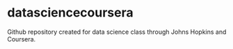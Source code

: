 # datasciencecoursera
Github repository created for data science class through Johns Hopkins and Coursera.
